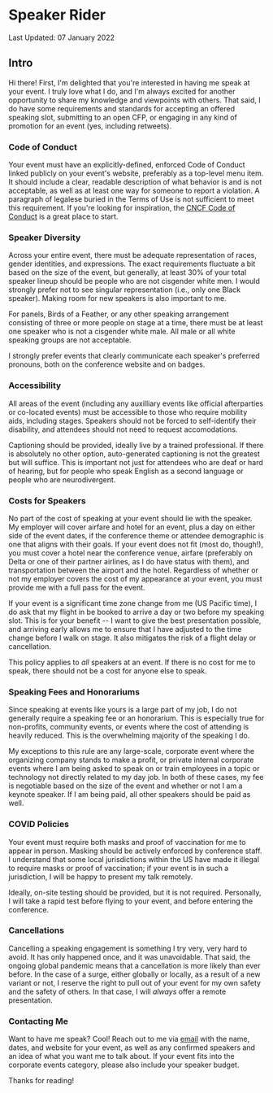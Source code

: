 # Speaker Rider

Last Updated: 07 January 2022

## Intro

Hi there! First, I'm delighted that you're interested in having me speak at your event. I truly love what I do, and I'm always excited for another opportunity to share my knowledge and viewpoints with others. That said, I do have some requirements and standards for accepting an offered speaking slot, submitting to an open CFP, or engaging in any kind of promotion for an event (yes, including retweets).

### Code of Conduct

Your event must have an explicitly-defined, enforced Code of Conduct linked publicly on your event's website, preferably as a top-level menu item. It should include a clear, readable description of what behavior is and is not acceptable, as well as at least one way for someone to report a violation. A paragraph of legalese buried in the Terms of Use is not sufficient to meet this requirement. If you're looking for inspiration, the [CNCF Code of Conduct](https://github.com/cncf/foundation/blob/master/code-of-conduct.md) is a great place to start.

### Speaker Diversity

Across your entire event, there must be adequate representation of races, gender identities, and expressions. The exact requirements fluctuate a bit based on the size of the event, but generally, at least 30% of your total speaker lineup should be people who are not cisgender white men. I would strongly prefer not to see singular representation (i.e., only one Black speaker). Making room for new speakers is also important to me.

For panels, Birds of a Feather, or any other speaking arrangement consisting of three or more people on stage at a time, there must be at least one speaker who is not a cisgender white male. All male or all white speaking groups are not acceptable.

I strongly prefer events that clearly communicate each speaker's preferred pronouns, both on the conference website and on badges. 

### Accessibility

All areas of the event (including any auxilliary events like official afterparties or co-located events) must be accessible to those who require mobility aids, including stages. Speakers should not be forced to self-identify their disability, and attendees should not need to request accomodations.

Captioning should be provided, ideally live by a trained professional. If there is absolutely no other option, auto-generated captioning is not the greatest but will suffice. This is important not just for attendees who are deaf or hard of hearing, but for people who speak English as a second language or people who are neurodivergent. 

### Costs for Speakers

No part of the cost of speaking at your event should lie with the speaker. My employer will cover airfare and hotel for an event, plus a day on either side of the event dates, if the conference theme or attendee demographic is one that aligns with their goals. If your event does not fit (most do, though!), you must cover a hotel near the conference venue, airfare (preferably on Delta or one of their partner airlines, as I do have status with them), and transportation between the airport and the hotel. Regardless of whether or not my employer covers the cost of my appearance at your event, you must provide me with a full pass for the event.

If your event is a significant time zone change from me (US Pacific time), I do ask that my flight in be booked to arrive a day or two before my speaking slot. This is for your benefit -- I want to give the best presentation possible, and arriving early allows me to ensure that I have adjusted to the time change before I walk on stage. It also mitigates the risk of a flight delay or cancellation.

This policy applies to *all* speakers at an event. If there is no cost for me to speak, there should not be a cost for anyone else to speak.

### Speaking Fees and Honorariums

Since speaking at events like yours is a large part of my job, I do not generally require a speaking fee or an honorarium. This is especially true for non-profits, community events, or events where the cost of attending is heavily reduced. This is the overwhelming majority of the speaking I do. 

My exceptions to this rule are any large-scale, corporate event where the organizing company stands to make a profit, or private internal corporate events where I am being asked to speak on or train employees in a topic or technology not directly related to my day job. In both of these cases, my fee is negotiable based on the size of the event and whether or not I am a keynote speaker. If I am being paid, all other speakers should be paid as well.

### COVID Policies

Your event must require both masks and proof of vaccination for me to appear in person. Masking should be actively enforced by conference staff. I understand that some local jurisdictions within the US have made it illegal to require masks or proof of vaccination; if your event is in such a jurisdiction, I will be happy to present my talk remotely.

Ideally, on-site testing should be provided, but it is not required. Personally, I will take a rapid test before flying to your event, and before entering the conference. 

### Cancellations

Cancelling a speaking engagement is something I try very, very hard to avoid. It has only happened once, and it was unavoidable. That said, the ongoing global pandemic means that a cancellation is more likely than ever before. In the case of a surge, either globally or locally, as a result of a new variant or not, I reserve the right to pull out of your event for my own safety and the safety of others. In that case, I will *always* offer a remote presentation. 

### Contacting Me

Want to have me speak? Cool! Reach out to me via [email](mailto:kat.cosgrove@gmail.com) with the name, dates, and website for your event, as well as any confirmed speakers and an idea of what you want me to talk about. If your event fits into the corporate events category, please also include your speaker budget.

Thanks for reading!